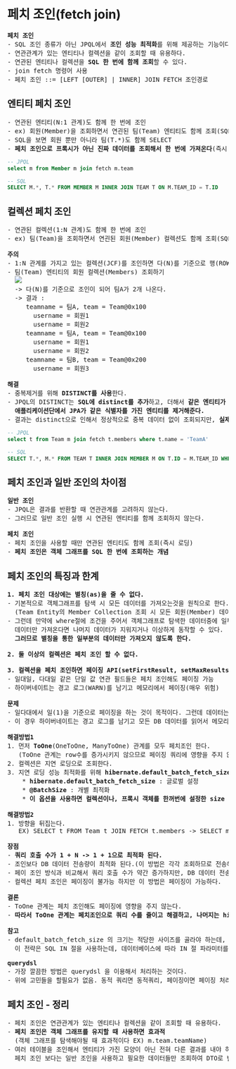 # 페치 조인(fetch join)
<pre>
<b>페치 조인</b>
- SQL 조인 종류가 아닌 JPQL에서 <b>조인 성능 최적화</b>를 위해 제공하는 기능이다.
- 연관관계가 있는 엔티티나 컬렉션을 같이 조회할 때 유용하다.
- 연관된 엔티티나 컬렉션을 <b>SQL 한 번에 함께 조회</b>할 수 있다.
- join fetch 명령어 사용
- 페치 조인 ::= [LEFT [OUTER] | INNER] JOIN FETCH 조인경로
</pre>
## 엔티티 페치 조인
<pre>
- 연관된 엔티티(N:1 관계)도 함께 한 번에 조인
- ex) 회원(Member)을 조회하면서 연괸된 팀(Team) 엔티티도 함께 조회(SQL 한 번에)
- SQL을 보면 회원 뿐만 아니라 팀(T.*)도 함께 SELECT
- <b>페치 조인으로 프록시가 아닌 진짜 데이터를 조회해서 한 번에 가져온다</b>(즉시 로딩)
</pre>
```sql
-- JPQL
select m from Member m join fetch m.team

-- SQL
SELECT M.*, T.* FROM MEMBER M INNER JOIN TEAM T ON M.TEAM_ID = T.ID
```
## 컬렉션 페치 조인
<pre>
- 연관된 컬렉션(1:N 관계)도 함께 한 번에 조인
- ex) 팀(Team)을 조회하면서 연괸된 회원(Member) 컬렉션도 함께 조회(SQL 한 번에)

<b>주의</b>
- 1:N 관계를 가지고 있는 컬렉션(JCF)를 조인하면 다(N)를 기준으로 행(ROW)이 생성되므로 중복 데이터가 발생한다.
- 팀(Team) 엔티티의 회원 컬렉션(Members) 조회하기
  <img src="https://github.com/RyuKyeongWoo/TIL/blob/main/SpringBootJPA/img/JCFFetchJoin.PNG"/>
  -> 다(N)를 기준으로 조인이 되어 팀A가 2개 나온다.
  -> 결과 :
     teamname = 팀A, team = Team@0x100
       username = 회원1
       username = 회원2
     teamname = 팀A, team = Team@0x100
       username = 회원1
       username = 회원2
     teamname = 팀B, team = Team@0x200
       username = 회원3

<b>해결</b>
- 중복제거를 위해 <b>DISTINCT를 사용</b>한다.
- JPQL의 DISTINCT는 <b>SQL에 distinct를 추가</b>하고, 더해서 <b>같은 엔티티가 조회되면 
  애플리케이션단에서 JPA가 같은 식별자를 가진 엔티티를 제거해준다.</b>
- 결과는 distinct으로 인해서 정상적으로 중복 데이터 없이 조회되지만, <b>실제로 DB에서는 중복제거가 안된다.</b>
</pre>
```sql
-- JPQL
select t from Team m join fetch t.members where t.name = 'TeamA'

-- SQL
SELECT T.*, M.* FROM TEAM T INNER JOIN MEMBER M ON T.ID = M.TEAM_ID WHERE T.NAME = 'TeamA'
```
## 페치 조인과 일반 조인의 차이점
<pre>
<b>일반 조인</b>
- JPQL은 결과를 반환할 때 연관관계를 고려하지 않는다.
- 그러므로 일반 조인 실행 시 연관된 엔티티를 함께 조회하지 않는다.

<b>페치 조인</b>
- 페치 조인을 사용할 때만 연관된 엔티티도 함께 조회(즉시 로딩)
- <b>페치 조인은 객체 그래프를 SQL 한 번에 조회하는 개념</b>
</pre>
## 페치 조인의 특징과 한계
<pre>
<b>1. 페치 조인 대상에는 별칭(as)을 줄 수 없다.</b>
- 기본적으로 객체그래프를 탐색 시 모든 데이터를 가져오는것을 원칙으로 한다.
  (Team Entity의 Member Collection 조회 시 모든 회원(Member) 데이터를 가져온다는 것을 가정하에 설계되어 있다)
- 그런데 만약에 where절에 조건을 주어서 객체그래프로 탐색한 데이터중에 일부분의
  데이터만 가져온다면 나머지 데이터가 지워지거나 이상하게 동작할 수 있다.
  <b>그러므로 별칭을 통한 일부분의 데이터만 가져오지 않도록 한다.</b>

<b>2. 둘 이상의 컬렉션은 페치 조인 할 수 없다.</b>

<b>3. 컬렉션을 페치 조인하면 페이징 API(setFirstResult, setMaxResults)를 사용할 수 없다.</b>
- 일대일, 다대일 같은 단일 값 연관 필드들은 페치 조인해도 페이징 가능
- 하이버네이트는 경고 로그(WARN)를 남기고 메모리에서 페이징(매우 위험)

<b>문제</b>
- 일다대에서 일(1)을 기준으로 페이징을 하는 것이 목적이다. 그런데 데이터는 다(N)를 기준으로 row가 생성된다.
- 이 경우 하이버네이트는 경고 로그를 남기고 모든 DB 데이터를 읽어서 메모리에서 페이징을 시도한다. 최악의 경우 장애로 이어질 수 있다.

<b>해결방법1</b>
1. 먼저 <b>ToOne</b>(OneToOne, ManyToOne) 관계를 모두 페치조인 한다.
   (ToOne 관계는 row수를 증가시키지 않으므로 페이징 쿼리에 영향을 주지 않는다)
2. 컬렉션은 지연 로딩으로 조회한다.
3. 지연 로딩 성능 최적화를 위해 <b>hibernate.default_batch_fetch_size</b> , <b>@BatchSize</b> 를 적용한다.
    * <b>hibernate.default_batch_fetch_size</b> : 글로벌 설정
    * <b>@BatchSize</b> : 개별 최적화
    * <b>이 옵션을 사용하면 컬렉션이나, 프록시 객체를 한꺼번에 설정한 size 만큼 IN 쿼리로 조회한다.</b>
    
<b>해결방법2</b>
1. 방향을 뒤집는다.
   EX) SELECT t FROM Team t JOIN FETCH t.members -> SELECT m FROM Member m JOIN FETCH m.team

<b>장점</b>
- <b>쿼리 호출 수가 1 + N -> 1 + 1으로 최적화 된다.</b>
- 조인보다 DB 데이터 전송량이 최적화 된다.(이 방법은 각각 조회하므로 전송해야할 중복 데이터가 없다.)
- 페이 조인 방식과 비교해서 쿼리 호출 수가 약간 증가하지만, DB 데이터 전송량이 감소한다.
- 컬렉션 페치 조인은 페이징이 불가능 하지만 이 방법은 페이징이 가능하다.

<b>결론</b>
- ToOne 관계는 페치 조인해도 페이징에 영향을 주지 않는다.
- <b>따라서 ToOne 관계는 페치조인으로 쿼리 수를 줄이고 해결하고, 나머지는 hibernate.default_batch_fetch_size 로 최적화 하자.</b>

<b>참고</b>
- default_batch_fetch_size 의 크기는 적당한 사이즈를 골라야 하는데, 100~1000 사이를 선택하는 것을 권장한다.
  이 전략은 SQL IN 절을 사용하는데, 데이터베이스에 따라 IN 절 파라미터를 1000으로 제한하기도 한다.

<b>querydsl</b>
- 가장 깔끔한 방법은 querydsl 을 이용해서 처리하는 것이다.
- 위에 고민들을 할필요가 없음. 동적 쿼리면 동적쿼리, 페이징이면 페이징 처리가 가능하다.
</pre>
## 페치 조인 - 정리
<pre>
- 페치 조인은 연관관계가 있는 엔티티나 컬렉션을 같이 조회할 때 유용하다.
- <b>페치 조인은 객체 그래프를 유지할 때 사용하면 효과적</b>
  (객체 그래프를 탐색해야될 때 효과적이다 EX) m.team.teamName)
- 여러 테이블을 조인해서 엔티티가 가진 모양이 아닌 전혀 다른 결과를 내야 하면,
  페치 조인 보다는 일반 조인을 사용하고 필요한 데이터들만 조회하여 DTO로 반환하는 것이 효과적이다.
</pre>
